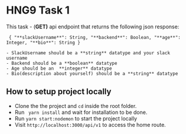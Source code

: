 # HNG9 Task 1
This task - (**GET)** api endpoint that returns the following  json response:
    
     { "**slackUsername**": String, "**backend**": Boolean, "**age**": Integer, "**bio**": String }
    
    - SlackUsername should be a **string** datatype and your slack username
    - Backend should be a **boolean** datatype
    - Age should be an  **integer** datatype
    - Bio(description about yourself) should be a **string** datatype

## How to setup project locally
- Clone the the project and `cd` inside the root folder.
- Run ``` yarn install``` and wait for installation to be done.
- Run ```yarn start:nodemon``` to start the project locally
- Visit `http://localhost:3000/api/v1` to access the home route.